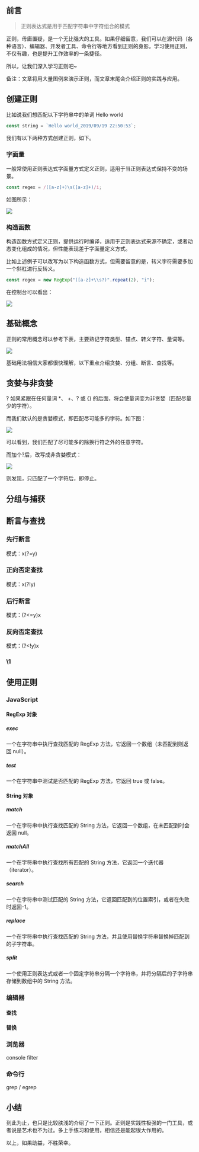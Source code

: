 ## 前言

> 正则表达式是用于匹配字符串中字符组合的模式

正则，毋庸置疑，是一个无比强大的工具。如果仔细留意，我们可以在源代码（各种语言）、编辑器、开发者工具、命令行等地方看到正则的身影。学习使用正则，不仅有趣，也是提升工作效率的一条捷径。

所以，让我们深入学习正则吧~

备注：文章将用大量图例来演示正则，而文章末尾会介绍正则的实践与应用。

## 创建正则

比如说我们想匹配以下字符串中的单词 Hello world

```js
const string = `Hello world_2019/09/19 22:50:53`;
```

我们有以下两种方式创建正则，如下。

### 字面量

一般常使用正则表达式字面量方式定义正则，适用于当正则表达式保持不变的场景。

```js
const regex = /([a-z]+)\s([a-z]+)/i;
```

如图所示：

![](https://user-gold-cdn.xitu.io/2019/9/19/16d4a1905fb769fe?w=914&h=380&f=png&s=33954)

### 构造函数

构造函数方式定义正则，提供运行时编译，适用于正则表达式来源不确定，或者动态变化组成的情况，但性能表现差于字面量定义方式。

比如上述例子可以改写为以下构造函数方式，但需要留意的是，转义字符需要多加一个斜杠进行反转义。

```js
const regex = new RegExp("([a-z]+\\s?)".repeat(2), "i");
```

在控制台可以看出：

![](https://user-gold-cdn.xitu.io/2019/9/19/16d4a1b343c1d8db?w=1022&h=142&f=png&s=26097)

## 基础概念

正则的常用概念可以参考下表，主要熟记字符类型、锚点、转义字符、量词等。

![](https://user-gold-cdn.xitu.io/2019/9/19/16d4a189b0cfba5b?w=734&h=1378&f=png&s=216973)

基础用法相信大家都很快理解，以下重点介绍贪婪、分组、断言、查找等。

## 贪婪与非贪婪

? 如果紧跟在任何量词 \*、 +、? 或 {} 的后面，将会使量词变为非贪婪（匹配尽量少的字符）。

而我们默认的是贪婪模式，即匹配尽可能多的字符。如下图：

![](https://user-gold-cdn.xitu.io/2019/9/19/16d4a2d69d5b5335?w=738&h=408&f=png&s=33181)

可以看到，我们匹配了尽可能多的除换行符之外的任意字符。

而加个?后，改写成非贪婪模式：

![](https://user-gold-cdn.xitu.io/2019/9/19/16d4a2f576720d14?w=810&h=424&f=png&s=34664)

则发现，只匹配了一个字符后，即停止。

## 分组与捕获

## 断言与查找

### 先行断言

模式：x(?=y)

### 正向否定查找

模式：x(?!y)

### 后行断言

模式：(?<=y)x

### 反向否定查找

模式：(?<!y)x

### \1

## 使用正则

### JavaScript

#### RegExp 对象

##### exec

一个在字符串中执行查找匹配的 RegExp 方法，它返回一个数组（未匹配到则返回 null）。

##### test

一个在字符串中测试是否匹配的 RegExp 方法，它返回 true 或 false。

#### String 对象

##### match

一个在字符串中执行查找匹配的 String 方法，它返回一个数组，在未匹配到时会返回 null。

##### matchAll

一个在字符串中执行查找所有匹配的 String 方法，它返回一个迭代器（iterator）。

##### search

一个在字符串中测试匹配的 String 方法，它返回匹配到的位置索引，或者在失败时返回-1。

##### replace

一个在字符串中执行查找匹配的 String 方法，并且使用替换字符串替换掉匹配到的子字符串。

##### split

一个使用正则表达式或者一个固定字符串分隔一个字符串，并将分隔后的子字符串存储到数组中的 String 方法。

### 编辑器

#### 查找

#### 替换

### 浏览器

console filter

### 命令行

grep / egrep

## 小结

到此为止，也只是比较肤浅的介绍了一下正则。正则是实践性极强的一门工具，或者说是艺术也不为过。多上手练习和使用，相信还是能起很大作用的。

以上，如果助益，不胜荣幸。
